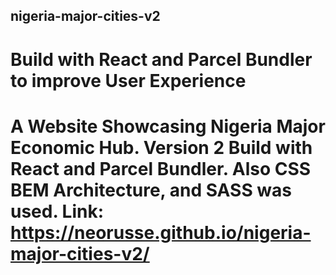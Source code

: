 ## nigeria-major-cities-v2

# Build with React and Parcel Bundler to improve User Experience

# A Website Showcasing Nigeria Major Economic Hub. Version 2 Build with React and Parcel Bundler. Also CSS BEM Architecture, and SASS was used. Link: https://neorusse.github.io/nigeria-major-cities-v2/

